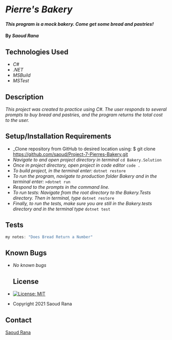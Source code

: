 # _Pierre's Bakery_

#### _This program is a mock bakery. Come get some bread and pastries!_

#### By _**Saoud Rana**_

## Technologies Used

* _C#_
* _.NET_
* _MSBuild_
* _MSTest_

## Description

_This project was created to practice using C#. The user responds to several prompts to buy bread and pastries, and the program returns the total cost to the user._

## Setup/Installation Requirements

* _Clone repository from GitHub to desired location using: $ git clone https://github.com/saoud/Project-7-Pierres-Bakery.git
* _Navigate to and open project directory in terminal_
```cd Bakery.Solution```
* _Once in project directory, open project in code editor_
```code .```
* _To build project, in the terminal enter:_
```dotnet restore```
* _To run the program, navigate to production folder Bakery and in the terminal enter:_
```>dotnet run```
* _Respond to the prompts in the command line._
* _To run tests: Navigate from the root directory to the Bakery.Tests directory. Then in terminal, type_
```dotnet restore```
* _Finally, to run the tests, make sure you are still in the Bakery.tests directory and in the terminal type_
```dotnet test```

## Tests

```csharp
my notes: "Does Bread Return a Number"
```
## Known Bugs

* _No known bugs_

    ## License
* [![License: MIT](https://img.shields.io/badge/License-MIT-yellow.svg)](https://github.com/saoud/csharp-TDD-template/blob/main/LICENSE)
* Copyright 2021 Saoud Rana
## Contact
[Saoud Rana](mailto:githubissues@saoud.dev)
